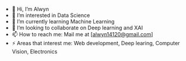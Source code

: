 - 👋 Hi, I’m Alwyn 
- 👀 I’m interested in Data Science
- 🌱 I’m currently learning Machine Learning
- 💞️ I’m looking to collaborate on Deep learning and XAI
- 📫 How to reach me: Mail me at [alwyn14120@gmail.com]
- ⚡ Areas that interest me: Web development, Deep learing, Computer Vision, Electronics 

<!---
dsouzalwyn14120/dsouzalwyn14120 is a ✨ special ✨ repository because its `README.md` (this file) appears on your GitHub profile.
You can click the Preview link to take a look at your changes.
--->
